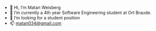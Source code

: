 - 👋 Hi, I’m Matan Weisberg
- 🌱 I’m currently a 4th year Software Engineering student at Ort Braude.
- 💞️ I’m looking for a student position
- 📫 matan034@gmail.com 

<!---
matan034/matan034 is a ✨ special ✨ repository because its `README.md` (this file) appears on your GitHub profile.
You can click the Preview link to take a look at your changes.
--->
